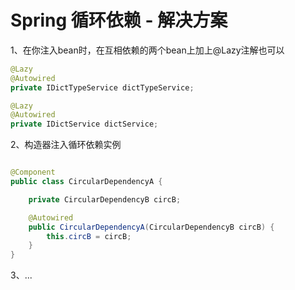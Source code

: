 # Spring 循环依赖 - 解决方案

1、在你注入bean时，在互相依赖的两个bean上加上@Lazy注解也可以

```java
@Lazy
@Autowired
private IDictTypeService dictTypeService;

@Lazy
@Autowired
private IDictService dictService;
```

2、构造器注入循环依赖实例

```java

@Component
public class CircularDependencyA {

    private CircularDependencyB circB;

    @Autowired
    public CircularDependencyA(CircularDependencyB circB) {
        this.circB = circB;
    }
}
```

3、...
